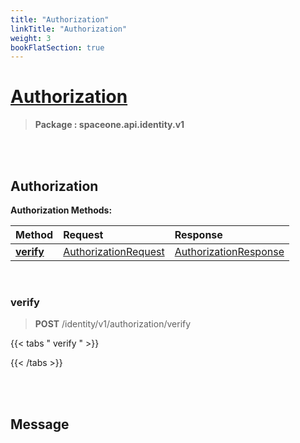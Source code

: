 ```yaml
---
title: "Authorization"
linkTitle: "Authorization"
weight: 3
bookFlatSection: true
---
```

# [Authorization](#Authorization)



>  **Package : spaceone.api.identity.v1**

<br>
<br>

## Authorization


**Authorization Methods:**


| Method | Request | Response |
| :----- | :-------- | :-------- |
| [**verify**](./Authorization#verify) | [AuthorizationRequest](Authorization#authorizationrequest) | [AuthorizationResponse](./Authorization#authorizationresponse) |



    
<br>

### verify

> **POST** /identity/v1/authorization/verify
>




 {{< tabs " verify " >}}




{{< /tabs >}}

    


<br>
<br>

## Message


